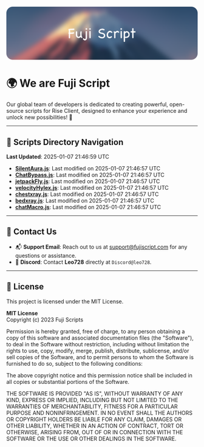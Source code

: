 ![Banner](.github/b.webp)

# 🌍 **We are Fuji Script**

Our global team of developers is dedicated to creating powerful, open-source scripts for Rise Client, designed to enhance your experience and unlock new possibilities! 🌟

---
<!-- SCRIPTS_NAVIGATION_START -->
## 📂 **Scripts Directory Navigation**

**Last Updated**: 2025-01-07 21:46:59 UTC

- **[SilentAura.js](scripts/SilentAura.js)**: Last modified on 2025-01-07 21:46:57 UTC
- **[ChatBypass.js](scripts/ChatBypass.js)**: Last modified on 2025-01-07 21:46:57 UTC
- **[jetpackFly.js](scripts/jetpackFly.js)**: Last modified on 2025-01-07 21:46:57 UTC
- **[velocityHylex.js](scripts/velocityHylex.js)**: Last modified on 2025-01-07 21:46:57 UTC
- **[chestxray.js](scripts/chestxray.js)**: Last modified on 2025-01-07 21:46:57 UTC
- **[bedxray.js](scripts/bedxray.js)**: Last modified on 2025-01-07 21:46:57 UTC
- **[chatMacro.js](scripts/chatMacro.js)**: Last modified on 2025-01-07 21:46:57 UTC

<!-- SCRIPTS_NAVIGATION_END -->

---

## 💬 **Contact Us**  
- 📬 **Support Email**: Reach out to us at [support@fujiscript.com](mailto:support@fujiscript.com) for any questions or assistance.  
- 💬 **Discord**: Contact **Leo728** directly at `Discord@leo728`.

---

## 📜 **License**

This project is licensed under the MIT License.  

**MIT License**  
Copyright (c) 2023 Fuji Scripts  

Permission is hereby granted, free of charge, to any person obtaining a copy of this software and associated documentation files (the "Software"), to deal in the Software without restriction, including without limitation the rights to use, copy, modify, merge, publish, distribute, sublicense, and/or sell copies of the Software, and to permit persons to whom the Software is furnished to do so, subject to the following conditions:  

The above copyright notice and this permission notice shall be included in all copies or substantial portions of the Software.  

THE SOFTWARE IS PROVIDED "AS IS", WITHOUT WARRANTY OF ANY KIND, EXPRESS OR IMPLIED, INCLUDING BUT NOT LIMITED TO THE WARRANTIES OF MERCHANTABILITY, FITNESS FOR A PARTICULAR PURPOSE AND NONINFRINGEMENT. IN NO EVENT SHALL THE AUTHORS OR COPYRIGHT HOLDERS BE LIABLE FOR ANY CLAIM, DAMAGES OR OTHER LIABILITY, WHETHER IN AN ACTION OF CONTRACT, TORT OR OTHERWISE, ARISING FROM, OUT OF OR IN CONNECTION WITH THE SOFTWARE OR THE USE OR OTHER DEALINGS IN THE SOFTWARE.  
